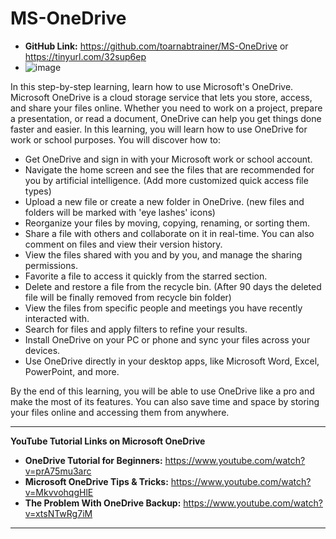 # MS-OneDrive

* **GitHub Link:** https://github.com/toarnabtrainer/MS-OneDrive or https://tinyurl.com/32sup6ep
* ![image](https://github.com/toarnabtrainer/MS-OneDrive/assets/111301975/efc8ff8f-e4f2-4edb-a524-dd0a061a2f33)

In this step-by-step learning, learn how to use Microsoft's OneDrive. Microsoft OneDrive is a cloud storage service that lets you store, access, and share your files online. Whether you need to work on a project, prepare a presentation, or read a document, OneDrive can help you get things done faster and easier. In this learning, you will learn how to use OneDrive for work or school purposes. You will discover how to:

- Get OneDrive and sign in with your Microsoft work or school account.
- Navigate the home screen and see the files that are recommended for you by artificial intelligence. (Add more customized quick access file types)
- Upload a new file or create a new folder in OneDrive. (new files and folders will be marked with 'eye lashes' icons)
- Reorganize your files by moving, copying, renaming, or sorting them.
- Share a file with others and collaborate on it in real-time. You can also comment on files and view their version history.
- View the files shared with you and by you, and manage the sharing permissions.
- Favorite a file to access it quickly from the starred section.
- Delete and restore a file from the recycle bin. (After 90 days the deleted file will be finally removed from recycle bin folder)
- View the files from specific people and meetings you have recently interacted with.
- Search for files and apply filters to refine your results.
- Install OneDrive on your PC or phone and sync your files across your devices.
- Use OneDrive directly in your desktop apps, like Microsoft Word, Excel, PowerPoint, and more.

By the end of this learning, you will be able to use OneDrive like a pro and make the most of its features. You can also save time and space by storing your files online and accessing them from anywhere.

<hr>

**YouTube Tutorial Links on Microsoft OneDrive**
* **OneDrive Tutorial for Beginners:** https://www.youtube.com/watch?v=prA75mu3arc
* **Microsoft OneDrive Tips & Tricks:** https://www.youtube.com/watch?v=MkvvohqgHlE
* **The Problem With OneDrive Backup:** https://www.youtube.com/watch?v=xtsNTwRg7iM

<hr>
